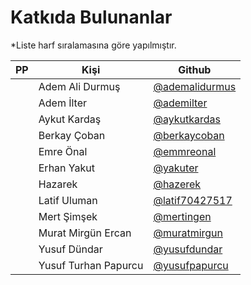 # Katkıda Bulunanlar

\*Liste harf sıralamasına göre yapılmıştır.

| PP                                                                                                                | Kişi                 | Github                                              |
| ----------------------------------------------------------------------------------------------------------------- | -------------------- | --------------------------------------------------- |
| <img src="https://avatars.githubusercontent.com/u/22513266?s=64&#x26;v=4" alt="" data-size="line">                | Adem Ali Durmuş      | [@ademalidurmus](https://github.com/ademalidurmus)  |
| <img src="https://avatars.githubusercontent.com/u/187922?v=4" alt="" data-size="line">                            | Adem İlter           | [@ademilter](https://github.com/ademilter)          |
| <img src="https://avatars.githubusercontent.com/u/7966133?v=4" alt="" data-size="line">                           | Aykut Kardaş         | [@aykutkardas](https://github.com/aykutkardas)      |
| <img src="https://avatars.githubusercontent.com/u/33267776?v=4" alt="" data-size="line">                          | Berkay Çoban         | [@berkaycoban](https://github.com/berkaycoban)      |
| <img src="https://avatars.githubusercontent.com/u/81802983?v=4" alt="" data-size="line">                          | Emre Önal            | [@emmreonal](https://github.com/emmreonal)          |
| <img src="https://avatars.githubusercontent.com/u/3696314?v=4" alt="" data-size="line">                           | Erhan Yakut          | [@yakuter](https://github.com/yakuter)              |
| <img src="https://avatars.githubusercontent.com/u/36481442?v=4" alt="" data-size="line">                          | Hazarek              | [@hazerek](https://github.com/hazarek)              |
| <img src="https://pbs.twimg.com/profile_images/1170086624052633601/UVawsF1t_400x400.jpg" alt="" data-size="line"> | Latif Uluman         | [@latif70427517](https://twitter.com/latif70427517) |
| <img src="https://avatars.githubusercontent.com/u/15813184?v=4" alt="" data-size="line">                          | Mert Şimşek          | [@mertingen](https://github.com/mertingen)          |
| <img src="https://avatars.githubusercontent.com/u/45563173?v=4" alt="" data-size="line">                          | Murat Mirgün Ercan   | [@muratmirgun](https://github.com/muratmirgun)      |
| <img src="https://avatars.githubusercontent.com/u/24360817?v=4" alt="" data-size="line">                          | Yusuf Dündar         | [@yusufdundar](https://github.com/yusufdundar)      |
| <img src="https://avatars.githubusercontent.com/u/41443083?v=4" alt="" data-size="line">                          | Yusuf Turhan Papurcu | [@yusufpapurcu](https://github.com/yusufpapurcu)    |
